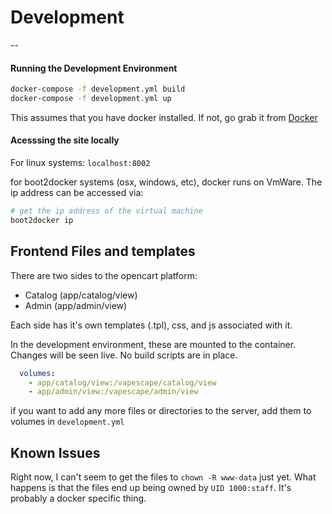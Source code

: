 # Development
--
#### Running the Development Environment

```bash
docker-compose -f development.yml build
docker-compose -f development.yml up
```

This assumes that you have docker installed. If not, go grab it from [Docker](https://docs.docker.com/installation/)

#### Acesssing the site locally
For linux systems: `localhost:8002` 

for boot2docker systems (osx, windows, etc), docker runs on VmWare. The ip address can be accessed via:

```bash
# get the ip address of the virtual machine
boot2docker ip

```

Frontend Files and templates
--
There are two sides to the opencart platform:

* Catalog (app/catalog/view)
* Admin (app/admin/view)

Each side has it's own templates (.tpl), css, and js associated with it.

In the development environment, these are mounted to the container. Changes will be seen live. No build scripts are in place.

```yaml
  volumes:
    - app/catalog/view:/vapescape/catalog/view
    - app/admin/view:/vapescape/admin/view
```

if you want to add any more files or directories to the server, add them to volumes in `development.yml`

Known Issues
--
Right now, I can't seem to get the files to `chown -R www-data` just yet. What happens is that the files end up being owned by `UID 1000:staff`. It's probably a docker specific thing.
